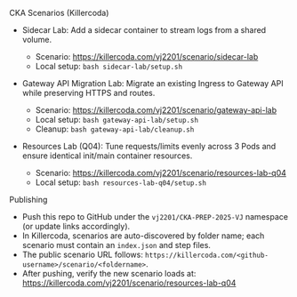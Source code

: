 CKA Scenarios (Killercoda)

- Sidecar Lab: Add a sidecar container to stream logs from a shared volume.
  - Scenario: https://killercoda.com/vj2201/scenario/sidecar-lab
  - Local setup: `bash sidecar-lab/setup.sh`

- Gateway API Migration Lab: Migrate an existing Ingress to Gateway API while preserving HTTPS and routes.
  - Scenario: https://killercoda.com/vj2201/scenario/gateway-api-lab
  - Local setup: `bash gateway-api-lab/setup.sh`
  - Cleanup: `bash gateway-api-lab/cleanup.sh`

- Resources Lab (Q04): Tune requests/limits evenly across 3 Pods and ensure identical init/main container resources.
  - Scenario: https://killercoda.com/vj2201/scenario/resources-lab-q04
  - Local setup: `bash resources-lab-q04/setup.sh`

Publishing
- Push this repo to GitHub under the `vj2201/CKA-PREP-2025-VJ` namespace (or update links accordingly).
- In Killercoda, scenarios are auto-discovered by folder name; each scenario must contain an `index.json` and step files.
- The public scenario URL follows: `https://killercoda.com/<github-username>/scenario/<foldername>`.
- After pushing, verify the new scenario loads at: https://killercoda.com/vj2201/scenario/resources-lab-q04

